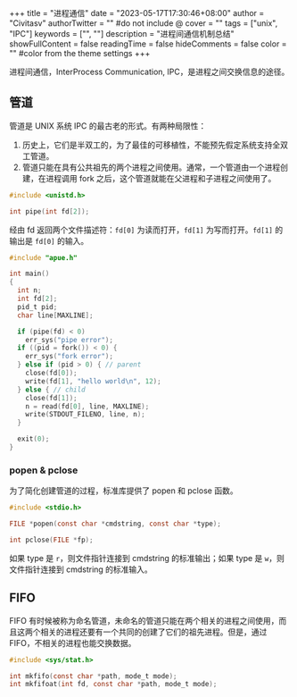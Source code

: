 +++
title = "进程通信"
date = "2023-05-17T17:30:46+08:00"
author = "Civitasv"
authorTwitter = "" #do not include @
cover = ""
tags = ["unix", "IPC"]
keywords = ["", ""]
description = "进程间通信机制总结"
showFullContent = false
readingTime = false
hideComments = false
color = "" #color from the theme settings
+++

进程间通信，InterProcess Communication, IPC，是进程之间交换信息的途径。

## 管道

管道是 UNIX 系统 IPC 的最古老的形式。有两种局限性：

1. 历史上，它们是半双工的，为了最佳的可移植性，不能预先假定系统支持全双工管道。
2. 管道只能在具有公共祖先的两个进程之间使用。通常，一个管道由一个进程创建，在进程调用 fork 之后，这个管道就能在父进程和子进程之间使用了。

```c
#include <unistd.h>

int pipe(int fd[2]);
```

经由 fd 返回两个文件描述符：`fd[0]` 为读而打开，`fd[1]` 为写而打开。`fd[1]` 的输出是 `fd[0]` 的输入。

```c
#include "apue.h"

int main()
{
  int n;
  int fd[2];
  pid_t pid;
  char line[MAXLINE];

  if (pipe(fd) < 0)
    err_sys("pipe error");
  if ((pid = fork()) < 0) {
    err_sys("fork error");
  } else if (pid > 0) { // parent
    close(fd[0]);
    write(fd[1], "hello world\n", 12);
  } else { // child
    close(fd[1]);
    n = read(fd[0], line, MAXLINE);
    write(STDOUT_FILENO, line, n);
  }

  exit(0);
}
```

### popen & pclose

为了简化创建管道的过程，标准库提供了 popen 和 pclose 函数。

```c
#include <stdio.h>

FILE *popen(const char *cmdstring, const char *type);

int pclose(FILE *fp);
```

如果 type 是 `r`，则文件指针连接到 cmdstring 的标准输出；如果 type 是 `w`，则文件指针连接到 cmdstring 的标准输入。

## FIFO

FIFO 有时候被称为命名管道，未命名的管道只能在两个相关的进程之间使用，而且这两个相关的进程还要有一个共同的创建了它们的祖先进程。但是，通过 FIFO，不相关的进程也能交换数据。

```c
#include <sys/stat.h>

int mkfifo(const char *path, mode_t mode);
int mkfifoat(int fd, const char *path, mode_t mode);
```
